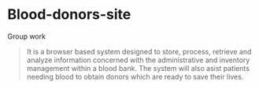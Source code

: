 # Blood-donors-site

Group work

>It is a browser based system designed to store, process, retrieve and analyze information
concerned with the administrative and inventory management within a blood bank. 
>The system will also asist patients needing blood to obtain donors which are ready to save their lives.
